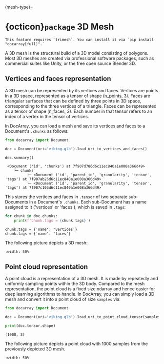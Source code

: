 (mesh-type)=
# {octicon}`package` 3D Mesh

````{tip}
This feature requires `trimesh`. You can install it via `pip install "docarray[full]".` 
````

A 3D mesh is the structural build of a 3D model consisting of polygons. Most 3D meshes are created via professional software packages, such as commercial suites like Unity, or the free open source Blender 3D.

## Vertices and faces representation 

A 3D mesh can be represented by its vertices and faces. Vertices are points in a 3D space, represented as a tensor of shape (n_points, 3). Faces are triangular surfaces that can be defined by three points in 3D space, corresponding to the three vertices of a triangle. Faces can be represented as a tensor of shape (n_faces, 3). Each number in that tensor refers to an index of a vertex in the tensor of vertices.

In DocArray, you can load a mesh and save its vertices and faces to a Document's `.chunks` as follows:

```python
from docarray import Document

doc = Document(uri='viking.glb').load_uri_to_vertices_and_faces()

doc.summary()
```

```text
 <Document ('id', 'chunks') at 7f907d786d6c11ec840a1e008a366d49>
    └─ chunks
          ├─ <Document ('id', 'parent_id', 'granularity', 'tensor', 'tags') at 7f907ab26d6c11ec840a1e008a366d49>
          └─ <Document ('id', 'parent_id', 'granularity', 'tensor', 'tags') at 7f907c106d6c11ec840a1e008a366d49>
```

This stores the vertices and faces in `.tensor` of two separate sub-Documents in a Document's `.chunks`. Each sub-Document has a name assigned to it ('vertices' or 'faces'), which is saved in `.tags`:

```python
for chunk in doc.chunks:
    print(f'chunk.tags = {chunk.tags}')
```

```text
chunk.tags = {'name': 'vertices'}
chunk.tags = {'name': 'faces'}
```

The following picture depicts a 3D mesh:

```{figure} 3dmesh-man.gif
:width: 50%
```

## Point cloud representation

A point cloud is a representation of a 3D mesh. It is made by repeatedly and uniformly sampling points within the 3D body. Compared to the mesh representation, the point cloud is a fixed size ndarray and hence easier for deep learning algorithms to handle. In DocArray, you can simply load a 3D mesh and convert it into a point cloud of size `samples` via:

```python
from docarray import Document

doc = Document(uri='viking.glb').load_uri_to_point_cloud_tensor(samples=1000)

print(doc.tensor.shape)
```

```text
(1000, 3)
```

The following picture depicts a point cloud with 1000 samples from the previously depicted 3D mesh.

```{figure} pointcloud-man.gif
:width: 50%
```

